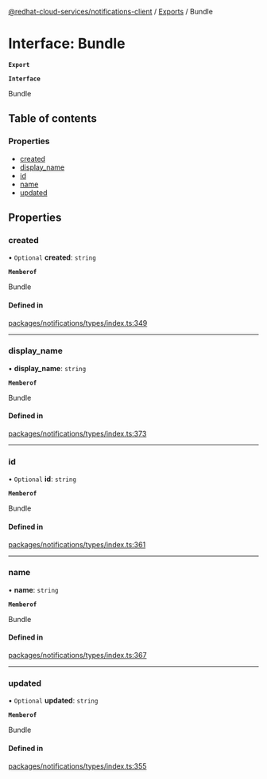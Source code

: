 [@redhat-cloud-services/notifications-client](../README.md) / [Exports](../modules.md) / Bundle

# Interface: Bundle

**`Export`**

**`Interface`**

Bundle

## Table of contents

### Properties

- [created](Bundle.md#created)
- [display\_name](Bundle.md#display_name)
- [id](Bundle.md#id)
- [name](Bundle.md#name)
- [updated](Bundle.md#updated)

## Properties

### created

• `Optional` **created**: `string`

**`Memberof`**

Bundle

#### Defined in

[packages/notifications/types/index.ts:349](https://github.com/RedHatInsights/javascript-clients/blob/master/packages/notifications/types/index.ts#L349)

___

### display\_name

• **display\_name**: `string`

**`Memberof`**

Bundle

#### Defined in

[packages/notifications/types/index.ts:373](https://github.com/RedHatInsights/javascript-clients/blob/master/packages/notifications/types/index.ts#L373)

___

### id

• `Optional` **id**: `string`

**`Memberof`**

Bundle

#### Defined in

[packages/notifications/types/index.ts:361](https://github.com/RedHatInsights/javascript-clients/blob/master/packages/notifications/types/index.ts#L361)

___

### name

• **name**: `string`

**`Memberof`**

Bundle

#### Defined in

[packages/notifications/types/index.ts:367](https://github.com/RedHatInsights/javascript-clients/blob/master/packages/notifications/types/index.ts#L367)

___

### updated

• `Optional` **updated**: `string`

**`Memberof`**

Bundle

#### Defined in

[packages/notifications/types/index.ts:355](https://github.com/RedHatInsights/javascript-clients/blob/master/packages/notifications/types/index.ts#L355)
